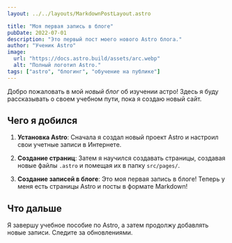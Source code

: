 ```yaml
---
layout: ../../layouts/MarkdownPostLayout.astro

title: "Моя первая запись в блоге"
pubDate: 2022-07-01
description: "Это первый пост моего нового Astro блога."
author: "Ученик Astro"
image:
  url: "https://docs.astro.build/assets/arc.webp"
  alt: "Полный логотип Astro."
tags: ["astro", "блогинг", "обучение на публике"]
---
```


Добро пожаловать в мой _новый блог_ об изучении астро! Здесь я буду рассказывать о своем учебном пути, пока я создаю новый сайт.

## Чего я добился

1. **Установка Astro**: Сначала я создал новый проект Astro и настроил свои учетные записи в Интернете.

2. **Создание страниц**: Затем я научился создавать страницы, создавая новые файлы `.astro` и помещая их в папку `src/pages/`.

3. **Создание записей в блоге**: Это моя первая запись в блоге! Теперь у меня есть страницы Astro и посты в формате Markdown!

## Что дальше

Я завершу учебное пособие по Astro, а затем продолжу добавлять новые записи. Следите за обновлениями.
